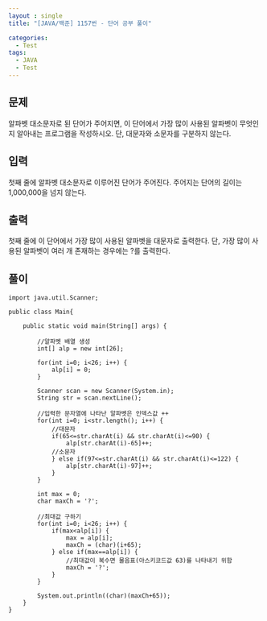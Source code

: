 ```yaml
---
layout : single
title: "[JAVA/백준] 1157번 - 단어 공부 풀이"

categories:
  - Test
tags:
  - JAVA
  - Test
---
```


## 문제

알파벳 대소문자로 된 단어가 주어지면, 이 단어에서 가장 많이 사용된 알파벳이 무엇인지 알아내는 프로그램을 작성하시오. 단, 대문자와 소문자를 구분하지 않는다.

## 입력

첫째 줄에 알파벳 대소문자로 이루어진 단어가 주어진다. 주어지는 단어의 길이는 1,000,000을 넘지 않는다.

## 출력

첫째 줄에 이 단어에서 가장 많이 사용된 알파벳을 대문자로 출력한다. 단, 가장 많이 사용된 알파벳이 여러 개 존재하는 경우에는 ?를 출력한다.

## 풀이
~~~
import java.util.Scanner;

public class Main{

	public static void main(String[] args) {
		
		//알파벳 배열 생성
		int[] alp = new int[26];
				
		for(int i=0; i<26; i++) {
			alp[i] = 0;
		}
		
		Scanner scan = new Scanner(System.in);
		String str = scan.nextLine();
		
		//입력한 문자열에 나타난 알파벳은 인덱스값 ++
		for(int i=0; i<str.length(); i++) {
			//대문자
			if(65<=str.charAt(i) && str.charAt(i)<=90) {
				alp[str.charAt(i)-65]++;
			//소문자
			} else if(97<=str.charAt(i) && str.charAt(i)<=122) {
				alp[str.charAt(i)-97]++;
			}
		}
		
		int max = 0;
		char maxCh = '?';
		
		//최대값 구하기
		for(int i=0; i<26; i++) {
			if(max<alp[i]) {
				max = alp[i];
				maxCh = (char)(i+65);
			} else if(max==alp[i]) {
				//최대값이 복수면 물음표(아스키코드값 63)를 나타내기 위함
				maxCh = '?';
			}
		}
		
		System.out.println((char)(maxCh+65));
	}
}
~~~
